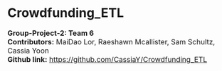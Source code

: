 # Crowdfunding_ETL
<font size="3">**Group-Project-2: Team 6**  
**Contributors:** MaiDao Lor, Raeshawn Mcallister, Sam Schultz, Cassia Yoon  
**Github link:** https://github.com/CassiaY/Crowdfunding_ETL</font>

